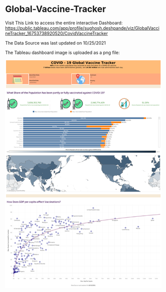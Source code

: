 # Global-Vaccine-Tracker

Visit This Link to access the entire interactive Dashboard:
https://public.tableau.com/app/profile/sughosh.deshpande/viz/GlobalVaccineTracker_16753738920520/CovidVaccineTracker

The Data Source was last updated on 10/25/2021

The Tableau dashboard image is uploaded as a png file:

![alt text](https://github.com/sughoshdeshpande7/Global-Vaccine-Tracker/blob/ca5ad423a13af2bdbc756445090c89f9da698a64/Covid%20Vaccine%20Tracker.png)


